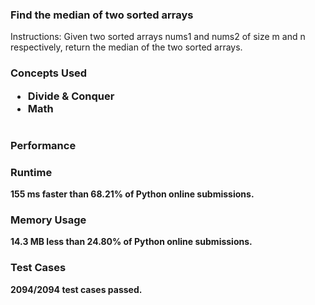 ### Find the median of two sorted arrays
<p>Instructions: Given two sorted arrays nums1 and nums2 of size m and n respectively, return the median of the two sorted arrays.</p>

<h3> Concepts Used
<ul> 
<li>Divide & Conquer</li>
<li>Math</li>
</ul>

#

### Performance

<h3> Runtime </h3>
<p><b>155 ms<b> faster than <b>68.21%</b> of Python online submissions.</p>

<h3> Memory Usage </h3>
<p><b>14.3 MB</b> less than <b>24.80%</b> of Python online submissions.</p>

<h3> Test Cases </h3>
<p>2094/2094 test cases passed.<p>
